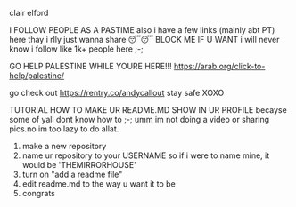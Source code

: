 clair elford

I FOLLOW PEOPLE AS A PASTIME also i have a few links (mainly abt PT) here thay i rlly just wanna share 😴😴 BLOCK ME IF U WANT i will never know i follow like 1k+ people here ;-;

GO HELP PALESTINE WHILE YOURE HERE!!!
https://arab.org/click-to-help/palestine/

go check out https://rentry.co/andycallout
stay safe XOXO

TUTORIAL HOW TO MAKE UR README.MD SHOW IN UR PROFILE becayse some of yall dont know how to ;-; umm im not doing a video or sharing pics.no im too lazy to do allat.
1. make a new repository
2. name ur repository to your USERNAME so if i were to name mine, it would be 'THEMIRRORHOUSE'
3. turn on "add a readme file"
4. edit readme.md to the way u want it to be
5. congrats
